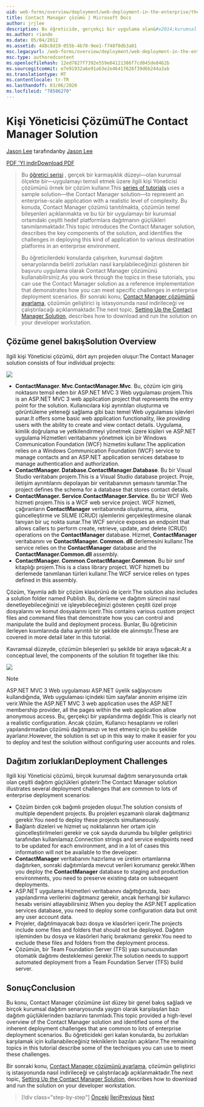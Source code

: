 ```yaml
---
uid: web-forms/overview/deployment/web-deployment-in-the-enterprise/the-contact-manager-solution
title: Contact Manager çözümü | Microsoft Docs
author: jrjlee
description: Bu öğreticide, gerçekçi bir uygulama olan&#x2014;kurumsal ölçekte bir uygulamayı&#x2014;temsil etmek üzere Contact Manager çözümü örnek bir çözümü kullanılmaktadır...
ms.author: riande
ms.date: 05/04/2012
ms.assetid: 4d8c8d19-055b-4b70-9ee1-f748f0db3a01
msc.legacyurl: /web-forms/overview/deployment/web-deployment-in-the-enterprise/the-contact-manager-solution
msc.type: authoredcontent
ms.openlocfilehash: 12ed7827f7392e559e04121386f7cd045de8462b
ms.sourcegitcommit: e7e91932a6e91a63e2e46417626f39d6b244a3ab
ms.translationtype: MT
ms.contentlocale: tr-TR
ms.lasthandoff: 03/06/2020
ms.locfileid: "78586270"
---
```

# <a name="the-contact-manager-solution"></a><span data-ttu-id="47eca-103">Kişi Yöneticisi Çözümü</span><span class="sxs-lookup"><span data-stu-id="47eca-103">The Contact Manager Solution</span></span>

<span data-ttu-id="47eca-104">[Jason Lee](https://github.com/jrjlee) tarafından</span><span class="sxs-lookup"><span data-stu-id="47eca-104">by [Jason Lee](https://github.com/jrjlee)</span></span>

[<span data-ttu-id="47eca-105">PDF 'YI indir</span><span class="sxs-lookup"><span data-stu-id="47eca-105">Download PDF</span></span>](https://msdnshared.blob.core.windows.net/media/MSDNBlogsFS/prod.evol.blogs.msdn.com/CommunityServer.Blogs.Components.WeblogFiles/00/00/00/63/56/8130.DeployingWebAppsInEnterpriseScenarios.pdf)

> <span data-ttu-id="47eca-106">Bu [öğretici serisi](web-deployment-in-the-enterprise.md) , gerçek bir karmaşıklık düzeyi&#x2014;olan kurumsal ölçekte bir&#x2014;uygulamayı temsil etmek üzere ilgili kişi Yöneticisi çözümünü örnek bir çözüm kullanır.</span><span class="sxs-lookup"><span data-stu-id="47eca-106">This [series of tutorials](web-deployment-in-the-enterprise.md) uses a sample solution&#x2014;the Contact Manager solution&#x2014;to represent an enterprise-scale application with a realistic level of complexity.</span></span> <span data-ttu-id="47eca-107">Bu konuda, Contact Manager çözümü tanıtılmakta, çözümün temel bileşenleri açıklanmakta ve bu tür bir uygulamayı bir kurumsal ortamdaki çeşitli hedef platformlara dağıtmanın güçlükleri tanımlanmaktadır.</span><span class="sxs-lookup"><span data-stu-id="47eca-107">This topic introduces the Contact Manager solution, describes the key components of the solution, and identifies the challenges in deploying this kind of application to various destination platforms in an enterprise environment.</span></span>
> 
> <span data-ttu-id="47eca-108">Bu öğreticilerdeki konularda çalışırken, kurumsal dağıtım senaryolarında belirli zorlukları nasıl karşılabileceğinizi gösteren bir başvuru uygulama olarak Contact Manager çözümünü kullanabilirsiniz.</span><span class="sxs-lookup"><span data-stu-id="47eca-108">As you work through the topics in these tutorials, you can use the Contact Manager solution as a reference implementation that demonstrates how you can meet specific challenges in enterprise deployment scenarios.</span></span> <span data-ttu-id="47eca-109">Bir sonraki konu, [Contact Manager çözümünü ayarlama](setting-up-the-contact-manager-solution.md), çözümün geliştirici iş istasyonunda nasıl indirileceği ve çalıştırılacağı açıklanmaktadır.</span><span class="sxs-lookup"><span data-stu-id="47eca-109">The next topic, [Setting Up the Contact Manager Solution](setting-up-the-contact-manager-solution.md), describes how to download and run the solution on your developer workstation.</span></span>

## <a name="solution-overview"></a><span data-ttu-id="47eca-110">Çözüme genel bakış</span><span class="sxs-lookup"><span data-stu-id="47eca-110">Solution Overview</span></span>

<span data-ttu-id="47eca-111">Ilgili kişi Yöneticisi çözümü, dört ayrı projeden oluşur:</span><span class="sxs-lookup"><span data-stu-id="47eca-111">The Contact Manager solution consists of four individual projects:</span></span>

![](the-contact-manager-solution/_static/image1.png)

- <span data-ttu-id="47eca-112">**ContactManager. Mvc**.</span><span class="sxs-lookup"><span data-stu-id="47eca-112">**ContactManager.Mvc**.</span></span> <span data-ttu-id="47eca-113">Bu, çözüm için giriş noktasını temsil eden bir ASP.NET MVC 3 Web uygulaması projem.</span><span class="sxs-lookup"><span data-stu-id="47eca-113">This is an ASP.NET MVC 3 web application project that represents the entry point for the solution.</span></span> <span data-ttu-id="47eca-114">Kullanıcılara kişi ayrıntıları oluşturma ve görüntüleme yeteneği sağlama gibi bazı temel Web uygulaması işlevleri sunar.</span><span class="sxs-lookup"><span data-stu-id="47eca-114">It offers some basic web application functionality, like providing users with the ability to create and view contact details.</span></span> <span data-ttu-id="47eca-115">Uygulama, kimlik doğrulama ve yetkilendirmeyi yönetmek üzere kişileri ve ASP.NET uygulama Hizmetleri veritabanını yönetmek için bir Windows Communication Foundation (WCF) hizmetini kullanır.</span><span class="sxs-lookup"><span data-stu-id="47eca-115">The application relies on a Windows Communication Foundation (WCF) service to manage contacts and an ASP.NET application services database to manage authentication and authorization.</span></span>
- <span data-ttu-id="47eca-116">**ContactManager. Database**.</span><span class="sxs-lookup"><span data-stu-id="47eca-116">**ContactManager.Database**.</span></span> <span data-ttu-id="47eca-117">Bu bir Visual Studio veritabanı projem.</span><span class="sxs-lookup"><span data-stu-id="47eca-117">This is a Visual Studio database project.</span></span> <span data-ttu-id="47eca-118">Proje, iletişim ayrıntılarını depolayan bir veritabanının şemasını tanımlar.</span><span class="sxs-lookup"><span data-stu-id="47eca-118">The project defines the schema for a database that stores contact details.</span></span>
- <span data-ttu-id="47eca-119">**ContactManager. Service**.</span><span class="sxs-lookup"><span data-stu-id="47eca-119">**ContactManager.Service**.</span></span> <span data-ttu-id="47eca-120">Bu bir WCF Web hizmeti projem.</span><span class="sxs-lookup"><span data-stu-id="47eca-120">This is a WCF web service project.</span></span> <span data-ttu-id="47eca-121">WCF hizmeti, çağıranların **ContactManager** veritabanında oluşturma, alma, güncelleştirme ve SILME (CRUD) işlemlerini gerçekleştirmesine olanak tanıyan bir uç nokta sunar.</span><span class="sxs-lookup"><span data-stu-id="47eca-121">The WCF service exposes an endpoint that allows callers to perform create, retrieve, update, and delete (CRUD) operations on the **ContactManager** database.</span></span> <span data-ttu-id="47eca-122">Hizmet, **ContactManager** veritabanını ve **ContactManager. Common. dll** derlemesini kullanır.</span><span class="sxs-lookup"><span data-stu-id="47eca-122">The service relies on the **ContactManager** database and the **ContactManager.Common.dll** assembly.</span></span>
- <span data-ttu-id="47eca-123">**ContactManager. Common**.</span><span class="sxs-lookup"><span data-stu-id="47eca-123">**ContactManager.Common**.</span></span> <span data-ttu-id="47eca-124">Bu bir sınıf kitaplığı projem.</span><span class="sxs-lookup"><span data-stu-id="47eca-124">This is a class library project.</span></span> <span data-ttu-id="47eca-125">WCF hizmeti bu derlemede tanımlanan türleri kullanır.</span><span class="sxs-lookup"><span data-stu-id="47eca-125">The WCF service relies on types defined in this assembly.</span></span>

<span data-ttu-id="47eca-126">Çözüm, Yayımla adlı bir çözüm klasörünü de içerir.</span><span class="sxs-lookup"><span data-stu-id="47eca-126">The solution also includes a solution folder named Publish.</span></span> <span data-ttu-id="47eca-127">Bu, derleme ve dağıtım sürecini nasıl denetleyebileceğinizi ve işleyebileceğinizi gösteren çeşitli özel proje dosyalarını ve komut dosyalarını içerir.</span><span class="sxs-lookup"><span data-stu-id="47eca-127">This contains various custom project files and command files that demonstrate how you can control and manipulate the build and deployment process.</span></span> <span data-ttu-id="47eca-128">Bunlar, Bu öğreticinin ilerleyen kısımlarında daha ayrıntılı bir şekilde ele alınmıştır.</span><span class="sxs-lookup"><span data-stu-id="47eca-128">These are covered in more detail later in this tutorial.</span></span>

<span data-ttu-id="47eca-129">Kavramsal düzeyde, çözümün bileşenleri şu şekilde bir araya sığacak:</span><span class="sxs-lookup"><span data-stu-id="47eca-129">At a conceptual level, the components of the solution fit together like this:</span></span>

![](the-contact-manager-solution/_static/image2.png)

> [!NOTE]
> <span data-ttu-id="47eca-130">ASP.NET MVC 3 Web uygulaması ASP.NET üyelik sağlayıcısını kullandığında, Web uygulaması içindeki tüm sayfalar anonim erişime izin verir.</span><span class="sxs-lookup"><span data-stu-id="47eca-130">While the ASP.NET MVC 3 web application uses the ASP.NET membership provider, all the pages within the web application allow anonymous access.</span></span> <span data-ttu-id="47eca-131">Bu, gerçekçi bir yapılandırma değildir.</span><span class="sxs-lookup"><span data-stu-id="47eca-131">This is clearly not a realistic configuration.</span></span> <span data-ttu-id="47eca-132">Ancak çözüm, Kullanıcı hesaplarını ve rolleri yapılandırmadan çözümü dağıtmanızı ve test etmeniz için bu şekilde ayarlanır.</span><span class="sxs-lookup"><span data-stu-id="47eca-132">However, the solution is set up in this way to make it easier for you to deploy and test the solution without configuring user accounts and roles.</span></span>

## <a name="deployment-challenges"></a><span data-ttu-id="47eca-133">Dağıtım zorlukları</span><span class="sxs-lookup"><span data-stu-id="47eca-133">Deployment Challenges</span></span>

<span data-ttu-id="47eca-134">Ilgili kişi Yöneticisi çözümü, birçok kurumsal dağıtım senaryosunda ortak olan çeşitli dağıtım güçlükleri gösterir:</span><span class="sxs-lookup"><span data-stu-id="47eca-134">The Contact Manager solution illustrates several deployment challenges that are common to lots of enterprise deployment scenarios:</span></span>

- <span data-ttu-id="47eca-135">Çözüm birden çok bağımlı projeden oluşur.</span><span class="sxs-lookup"><span data-stu-id="47eca-135">The solution consists of multiple dependent projects.</span></span> <span data-ttu-id="47eca-136">Bu projeleri eşzamanlı olarak dağıtmanız gerekir.</span><span class="sxs-lookup"><span data-stu-id="47eca-136">You need to deploy these projects simultaneously.</span></span>
- <span data-ttu-id="47eca-137">Bağlantı dizeleri ve hizmet uç noktalarının her ortam için güncelleştirilmeleri gerekir ve çok sayıda durumda bu bilgiler geliştirici tarafından kullanılamaz.</span><span class="sxs-lookup"><span data-stu-id="47eca-137">Connection strings and service endpoints need to be updated for each environment, and in a lot of cases this information will not be available to the developer.</span></span>
- <span data-ttu-id="47eca-138">**ContactManager** veritabanını hazırlama ve üretim ortamlarına dağıtırken, sonraki dağıtımlarda mevcut verileri korumanız gerekir.</span><span class="sxs-lookup"><span data-stu-id="47eca-138">When you deploy the **ContactManager** database to staging and production environments, you need to preserve existing data on subsequent deployments.</span></span>
- <span data-ttu-id="47eca-139">ASP.NET uygulama Hizmetleri veritabanını dağıttığınızda, bazı yapılandırma verilerini dağıtmanız gerekir, ancak herhangi bir kullanıcı hesabı verisini atlayabilirsiniz.</span><span class="sxs-lookup"><span data-stu-id="47eca-139">When you deploy the ASP.NET application services database, you need to deploy some configuration data but omit any user account data.</span></span>
- <span data-ttu-id="47eca-140">Projeler, dağıtılmayacak bazı dosya ve klasörleri içerir.</span><span class="sxs-lookup"><span data-stu-id="47eca-140">The projects include some files and folders that should not be deployed.</span></span> <span data-ttu-id="47eca-141">Dağıtım işleminden bu dosya ve klasörleri hariç bırakmanız gerekir.</span><span class="sxs-lookup"><span data-stu-id="47eca-141">You need to exclude these files and folders from the deployment process.</span></span>
- <span data-ttu-id="47eca-142">Çözümün, bir Team Foundation Server (TFS) yapı sunucusundan otomatik dağıtımı desteklemesi gerekir.</span><span class="sxs-lookup"><span data-stu-id="47eca-142">The solution needs to support automated deployment from a Team Foundation Server (TFS) build server.</span></span>

## <a name="conclusion"></a><span data-ttu-id="47eca-143">Sonuç</span><span class="sxs-lookup"><span data-stu-id="47eca-143">Conclusion</span></span>

<span data-ttu-id="47eca-144">Bu konu, Contact Manager çözümüne üst düzey bir genel bakış sağladı ve birçok kurumsal dağıtım senaryosunda yaygın olarak karşılaşılan bazı dağıtım güçlüklerinden bazılarını tanımladı.</span><span class="sxs-lookup"><span data-stu-id="47eca-144">This topic provided a high-level overview of the Contact Manager solution and identified some of the inherent deployment challenges that are common to lots of enterprise deployment scenarios.</span></span> <span data-ttu-id="47eca-145">Bu öğreticideki geri kalan konularda, bu zorlukları karşılamak için kullanabileceğiniz tekniklerin bazıları açıklanır.</span><span class="sxs-lookup"><span data-stu-id="47eca-145">The remaining topics in this tutorial describe some of the techniques you can use to meet these challenges.</span></span>

<span data-ttu-id="47eca-146">Bir sonraki konu, [Contact Manager çözümünü ayarlama](setting-up-the-contact-manager-solution.md), çözümün geliştirici iş istasyonunda nasıl indirileceği ve çalıştırılacağı açıklanmaktadır.</span><span class="sxs-lookup"><span data-stu-id="47eca-146">The next topic, [Setting Up the Contact Manager Solution](setting-up-the-contact-manager-solution.md), describes how to download and run the solution on your developer workstation.</span></span>

> [!div class="step-by-step"]
> <span data-ttu-id="47eca-147">[Önceki](web-deployment-in-the-enterprise.md)
> [İleri](setting-up-the-contact-manager-solution.md)</span><span class="sxs-lookup"><span data-stu-id="47eca-147">[Previous](web-deployment-in-the-enterprise.md)
[Next](setting-up-the-contact-manager-solution.md)</span></span>
